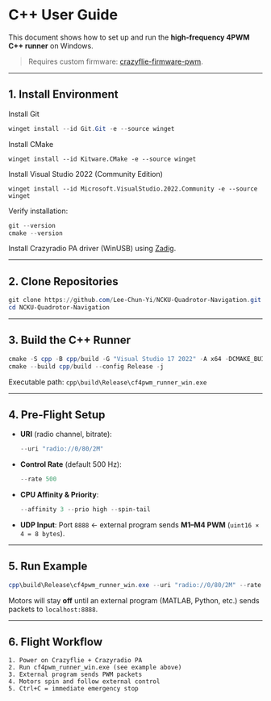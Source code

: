 # C++ User Guide

This document shows how to set up and run the **high-frequency 4PWM C++ runner** on Windows.

> Requires custom firmware: [crazyflie-firmware-pwm](https://github.com/Lee-Chun-Yi/crazyflie-firmware-pwm).

---

## 1. Install Environment

Install Git

```powershell
winget install --id Git.Git -e --source winget
```

Install CMake

```
winget install --id Kitware.CMake -e --source winget
```

Install Visual Studio 2022 (Community Edition)

```
winget install --id Microsoft.VisualStudio.2022.Community -e --source winget
```

Verify installation:

```powershell
git --version
cmake --version
```

Install Crazyradio PA driver (WinUSB) using [Zadig](https://zadig.akeo.ie/).

---

## 2. Clone Repositories

```powershell
git clone https://github.com/Lee-Chun-Yi/NCKU-Quadrotor-Navigation.git
cd NCKU-Quadrotor-Navigation
```

---

## 3. Build the C++ Runner

```powershell
cmake -S cpp -B cpp/build -G "Visual Studio 17 2022" -A x64 -DCMAKE_BUILD_TYPE=Release
cmake --build cpp/build --config Release -j
```

Executable path:
`cpp\build\Release\cf4pwm_runner_win.exe`

---

## 4. Pre-Flight Setup

* **URI** (radio channel, bitrate):

  ```powershell
  --uri "radio://0/80/2M"
  ```
* **Control Rate** (default 500 Hz):

  ```powershell
  --rate 500
  ```
* **CPU Affinity & Priority**:

  ```powershell
  --affinity 3 --prio high --spin-tail
  ```
* **UDP Input**:
  Port `8888` ← external program sends **M1–M4 PWM** (`uint16 × 4 = 8 bytes`).

---

## 5. Run Example

```powershell
cpp\build\Release\cf4pwm_runner_win.exe --uri "radio://0/80/2M" --rate 500 --affinity 3 --prio high --spin-tail
```

Motors will stay **off** until an external program (MATLAB, Python, etc.) sends packets to `localhost:8888`.

---

## 6. Flight Workflow

```text
1. Power on Crazyflie + Crazyradio PA
2. Run cf4pwm_runner_win.exe (see example above)
3. External program sends PWM packets
4. Motors spin and follow external control
5. Ctrl+C = immediate emergency stop
```


